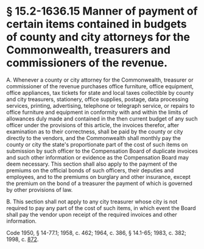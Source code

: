 # § 15.2-1636.15 Manner of payment of certain items contained in budgets of county and city attorneys for the Commonwealth, treasurers and commissioners of the revenue.

<p>A. Whenever a county or city attorney for the Commonwealth, treasurer or commissioner of the revenue purchases office furniture, office equipment, office appliances, tax tickets for state and local taxes collectible by county and city treasurers, stationery, office supplies, postage, data processing services, printing, advertising, telephone or telegraph service, or repairs to office furniture and equipment in conformity with and within the limits of allowances duly made and contained in the then current budget of any such officer under the provisions of this article, the invoices therefor, after examination as to their correctness, shall be paid by the county or city directly to the vendors, and the Commonwealth shall monthly pay the county or city the state's proportionate part of the cost of such items on submission by such officer to the Compensation Board of duplicate invoices and such other information or evidence as the Compensation Board may deem necessary. This section shall also apply to the payment of the premiums on the official bonds of such officers, their deputies and employees, and to the premiums on burglary and other insurance, except the premium on the bond of a treasurer the payment of which is governed by other provisions of law.</p><p>B. This section shall not apply to any city treasurer whose city is not required to pay any part of the cost of such items, in which event the Board shall pay the vendor upon receipt of the required invoices and other information.</p><p>Code 1950, § 14-77.1; 1958, c. 462; 1964, c. 386, § 14.1-65; 1983, c. 382; 1998, c. <a href='http://lis.virginia.gov/cgi-bin/legp604.exe?981+ful+CHAP0872'>872</a>.</p>
